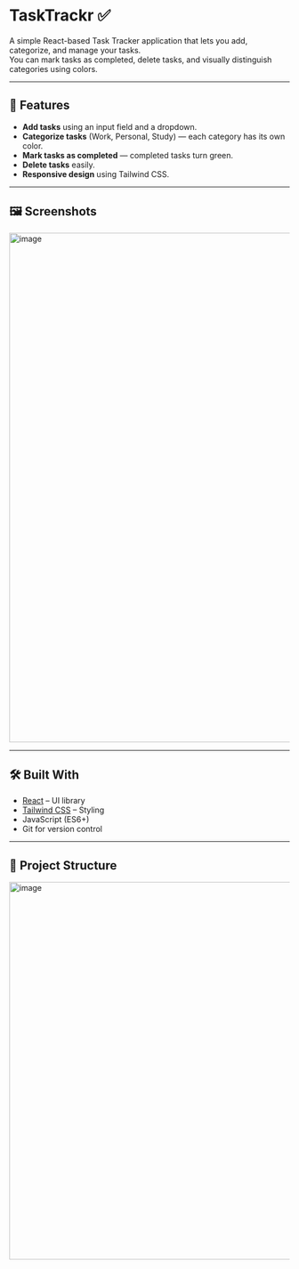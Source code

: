 # TaskTrackr ✅

A simple React-based Task Tracker application that lets you add, categorize, and manage your tasks.  
You can mark tasks as completed, delete tasks, and visually distinguish categories using colors.

---

## 🚀 Features

- **Add tasks** using an input field and a dropdown.
- **Categorize tasks** (Work, Personal, Study) — each category has its own color.
- **Mark tasks as completed** — completed tasks turn green.
- **Delete tasks** easily.
- **Responsive design** using Tailwind CSS.

---

## 🖼️ Screenshots
<img width="1919" height="916" alt="image" src="https://github.com/user-attachments/assets/01976b6f-6fcd-46cf-9030-ab89898bc696" />


---

## 🛠️ Built With

- [React](https://reactjs.org/) – UI library
- [Tailwind CSS](https://tailwindcss.com/) – Styling
- JavaScript (ES6+)
- Git for version control

---

## 📂 Project Structure

<img width="552" height="679" alt="image" src="https://github.com/user-attachments/assets/71fc69e9-76d0-429f-b75e-be117db45af5" />


